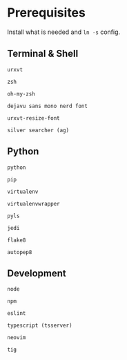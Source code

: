 # Prerequisites
Install what is needed and `ln -s` config.

## Terminal & Shell
`urxvt`

`zsh`

`oh-my-zsh`

`dejavu sans mono nerd font`

`urxvt-resize-font`

`silver searcher (ag)`


## Python
`python`

`pip`

`virtualenv`

`virtualenvwrapper`

`pyls`

`jedi`

`flake8`

`autopep8`


## Development
`node`

`npm`

`eslint`

`typescript (tsserver)`

`neovim`

`tig`
